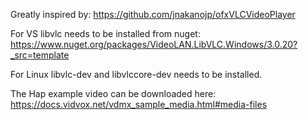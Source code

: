 Greatly inspired by: https://github.com/jnakanojp/ofxVLCVideoPlayer 

For VS libvlc needs to be installed from nuget: https://www.nuget.org/packages/VideoLAN.LibVLC.Windows/3.0.20?_src=template

For Linux libvlc-dev and libvlccore-dev needs to be installed.

The Hap example video can be downloaded here: [https://docs.vidvox.net/vdmx_sample_media.html#media-files
](https://s3.amazonaws.com/vidvox/downloads/SpiralsAndLoopsHapAlpha.zip)
